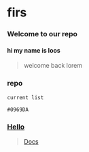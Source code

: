 # firs
### Welcome to our repo
#### hi my name is loos
> welcome back lorem
### repo
```
current list
```
`#0969DA`
### [Hello](www.facebook.com)
> [Docs](https://docs.github.com/en/get-started/writing-on-github/getting-started-with-writing-and-formatting-on-github/basic-writing-and-formatting-syntax)